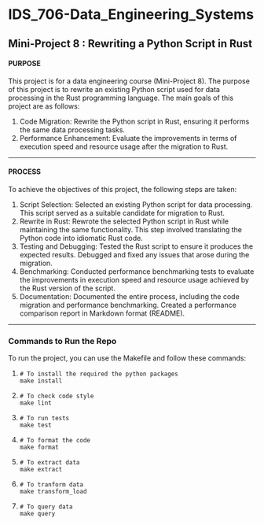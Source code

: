 # IDS_706-Data_Engineering_Systems
## Mini-Project 8 : Rewriting a Python Script in Rust

#### PURPOSE

This project is for a data engineering course (Mini-Project 8). The purpose of this project is to rewrite an existing Python script used for data processing in the Rust programming language. The main goals of this project are as follows:
1. Code Migration: Rewrite the Python script in Rust, ensuring it performs the same data processing tasks.  
2. Performance Enhancement: Evaluate the improvements in terms of execution speed and resource usage after the migration to Rust.

***

#### PROCESS

To achieve the objectives of this project, the following steps are taken:
1. Script Selection: Selected an existing Python script for data processing. This script served as a suitable candidate for migration to Rust. 
2. Rewrite in Rust: Rewrote the selected Python script in Rust while maintaining the same functionality. This step involved translating the Python code into idiomatic Rust code.
3. Testing and Debugging: Tested the Rust script to ensure it produces the expected results. Debugged and fixed any issues that arose during the migration.
4. Benchmarking: Conducted performance benchmarking tests to evaluate the improvements in execution speed and resource usage achieved by the Rust version of the script.
5. Documentation: Documented the entire process, including the code migration and performance benchmarking. Created a performance comparison report in Markdown format (README).

***

### Commands to Run the Repo

To run the project, you can use the Makefile and follow these commands:
1. ```
   # To install the required the python packages
   make install
   ```
2. ```
   # To check code style
   make lint
   ```
3. ```
   # To run tests
   make test
   ```
4. ```
   # To format the code
   make format
   ```
5. ```
   # To extract data
   make extract
   ```
6. ```
   # To tranform data
   make transform_load
   ```
7. ```
   # To query data
   make query
   ```

